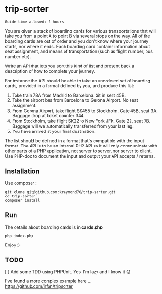 # trip-sorter

```
Guide time allowed: 2 hours
```

You are given a stack of boarding cards for various transportations that will take you from a point A to point B via several stops on the way. All of the boarding cards are out of order and you don't know where your journey starts, nor where it ends. Each boarding card contains information about seat assignment, and means of transportation (such as flight number, bus number etc).

Write an API that lets you sort this kind of list and present back a description of how to complete your journey.

For instance the API should be able to take an unordered set of boarding cards, provided in a format defined by you, and produce this list:

1. Take train 78A from Madrid to Barcelona. Sit in seat 45B.
2. Take the airport bus from Barcelona to Gerona Airport. No seat assignment.
3. From Gerona Airport, take flight SK455 to Stockholm. Gate 45B, seat 3A.<br>
  Baggage drop at ticket counter 344.
4. From Stockholm, take flight SK22 to New York JFK. Gate 22, seat 7B.<br>
   Baggage will we automatically transferred from your last leg.
5. You have arrived at your final destination.

The list should be defined in a format that's compatible with the input format.
The API is to be an internal PHP API so it will only communicate with other parts of a PHP application, not server to server, nor server to client. Use PHP-doc to document the input and output your API accepts / returns.

## Installation
Use composer :

```
git clone git@github.com:kraymond70/trip-sorter.git
cd trip-sorter
composer install
```

## Run
The details about boarding cards is in <b>cards.php</b>

```
php index.php
```
Enjoy :)


## TODO
[ ] Add some TDD using PHPUnit. Yes, I'm lazy and I know it :disappointed:

I've found a more complex example here ... https://github.com/irfan/tripsorter
